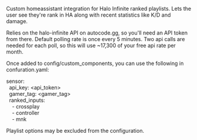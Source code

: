 Custom homeassistant integration for Halo Infinite ranked playlists. Lets the user see they're rank in HA along with recent statistics like K/D and damage.

Relies on the halo-infinite API on autocode.gg, so you'll need an API token from there. Default polling rate is once every 5 minutes. Two api calls
are needed for each poll, so this will use ~17,300 of your free api rate per month.

Once added to config/custom_components, you can use the following in confuration.yaml:

sensor:  
&nbsp;&nbsp;api_key: <api_token>  
&nbsp;&nbsp;gamer_tag: <gamer_tag>  
&nbsp;&nbsp;ranked_inputs:  
&nbsp;&nbsp;&nbsp;&nbsp;- crossplay  
&nbsp;&nbsp;&nbsp;&nbsp;- controller  
&nbsp;&nbsp;&nbsp;&nbsp;- mnk  
        
Playlist options may be excluded from the configuration.  
  
